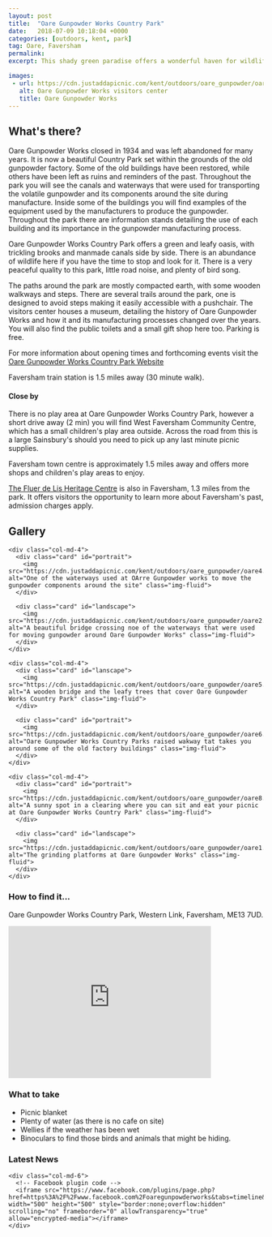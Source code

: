 ```yaml
---
layout: post
title:  "Oare Gunpowder Works Country Park"
date:   2018-07-09 10:18:04 +0000
categories: [outdoors, kent, park]
tag: Oare, Faversham
permalink: 
excerpt: This shady green paradise offers a wonderful haven for wildlife.  Once a busy Gunpowder Factory you can now walk around the ruins and learn more about how they made and transported this volatile product.

images: 
 - url: https://cdn.justaddapicnic.com/kent/outdoors/oare_gunpowder/oare11.jpg
   alt: Oare Gunpowder Works visitors center
   title: Oare Gunpowder Works
---
```


## What's there?
Oare Gunpowder Works closed in 1934 and was left abandoned for many years.  It is now a beautiful Country Park set within the grounds of the old gunpowder factory.  Some of the old buildings have been restored, while others have been left as ruins and reminders of the past. Throughout the park you will see the canals and waterways that were used for transporting the volatile gunpowder and its components around the site during manufacture.  Inside some of the buildings you will find examples of the equipment used by the manufacturers to produce the gunpowder.  Throughout the park there are information stands detailing the use of each building and its importance in the gunpowder manufacturing process.

Oare Gunpowder Works Country Park offers a green and leafy oasis, with trickling brooks and manmade canals side by side.  There is an abundance of wildlife here if you have the time to stop and look for it.  There is a very peaceful quality to this park, little road noise, and plenty of bird song.

The paths around the park are mostly compacted earth, with some wooden walkways and steps.  There are several trails around the park, one is designed to avoid steps making it easily accessible with a pushchair.  The visitors center houses a museum, detailing the history of Oare Gunpowder Works and how it and its manufacturing processes changed over the years.  You will also find the public toilets and a small gift shop here too. Parking is free.


For more information about opening times and forthcoming events visit the [Oare Gunpowder Works Country Park Website](http://www.gunpowderworks.co.uk/gunpowderworks/control/controller.php?id=68.)

Faversham train station is 1.5 miles away (30 minute walk).

#### Close by

There is no play area at Oare Gunpowder Works Country Park, however a short drive away (2 min) you will find West Faversham Community Centre, which has a small children's play area outside.  Across the road from this is a large Sainsbury's should you need to pick up any last minute picnic supplies.

Faversham town centre is approximately 1.5 miles away and offers more shops and children's play areas to enjoy.

[The Fluer de Lis Heritage Centre](http://favershamsociety.org/) is also in Faversham, 1.3 miles from the park.  It offers visitors the opportunity to learn  more about Faversham's past, admission charges apply.

## Gallery

<div class="container">

  <div class="row">

    <div class="col-md-4">
      <div class="card" id="portrait">
        <img src="https://cdn.justaddapicnic.com/kent/outdoors/oare_gunpowder/oare4.jpg" alt="One of the waterways used at OArre Gunpowder works to move the gunpowder components around the site" class="img-fluid">
      </div>

      <div class="card" id="landscape">
        <img src="https://cdn.justaddapicnic.com/kent/outdoors/oare_gunpowder/oare2.jpg" alt="A beautiful bridge crossing noe of the waterways that were used for moving gunpowder around Oare Gunpowder Works" class="img-fluid">
      </div>  
    </div>

    <div class="col-md-4">
      <div class="card" id="lanscape">
        <img src="https://cdn.justaddapicnic.com/kent/outdoors/oare_gunpowder/oare5.jpg" alt="A wooden bridge and the leafy trees that cover Oare Gunpowder Works Country Park" class="img-fluid">
      </div>

      <div class="card" id="portrait">
        <img src="https://cdn.justaddapicnic.com/kent/outdoors/oare_gunpowder/oare6.jpg" alt="Oare Gunpowder Works Country Parks raised wakway tat takes you around some of the old factory buildings" class="img-fluid">
      </div>
    </div>

    <div class="col-md-4">
      <div class="card" id="portrait">
        <img src="https://cdn.justaddapicnic.com/kent/outdoors/oare_gunpowder/oare8.jpg" alt="A sunny spot in a clearing where you can sit and eat your picnic at Oare Gunpowder Works Country Park" class="img-fluid">
      </div>

      <div class="card" id="landscape">
        <img src="https://cdn.justaddapicnic.com/kent/outdoors/oare_gunpowder/oare1.jpg" alt="The grinding platforms at Oare Gunpowder Works" class="img-fluid">
      </div>
    </div>

  </div>      
</div>


### How to find it...
Oare Gunpowder Works Country Park, Western Link, Faversham, ME13 7UD.

<iframe src="https://www.google.com/maps/embed?pb=!1m18!1m12!1m3!1d2493.2636597226815!2d0.8695678517777921!3d51.324670131767384!2m3!1f0!2f0!3f0!3m2!1i1024!2i768!4f13.1!3m3!1m2!1s0x47ded31577c65cb1%3A0xecd71507f3b5560!2sOare+Gunpowder+Works+Country+Park!5e0!3m2!1sen!2suk!4v1531218526162" width="400" height="300" frameborder="0" style="border:0" allowfullscreen></iframe>

### What to take
* Picnic blanket
* Plenty of water (as there is no cafe on site)
* Wellies if the weather has been wet
* Binoculars to find those birds and animals that might be hiding.

### Latest News

<div class="container">
  <div class="row">
<!--     <div class="col-md-6">
      Twitter plugin code
    </div> -->
  
    <div class="col-md-6">
      <!-- Facebook plugin code -->
      <iframe src="https://www.facebook.com/plugins/page.php?href=https%3A%2F%2Fwww.facebook.com%2Foaregunpowderworks&tabs=timeline&width=500&height=500&small_header=true&adapt_container_width=true&hide_cover=false&show_facepile=false&appId" width="500" height="500" style="border:none;overflow:hidden" scrolling="no" frameborder="0" allowTransparency="true" allow="encrypted-media"></iframe>
    </div>
  </div>
</div>
